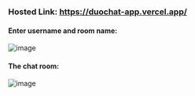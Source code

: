 ### Hosted Link: https://duochat-app.vercel.app/

#### Enter username and room name:
![image](https://github.com/Its-Anth0ny/duochat-app/assets/81018055/f19ec5a2-482d-4b24-9e2a-483ba1b816df)


#### The chat room:
![image](https://github.com/Its-Anth0ny/duochat-app/assets/81018055/1cc3a324-9415-43bc-a039-f530dcb31a20)
